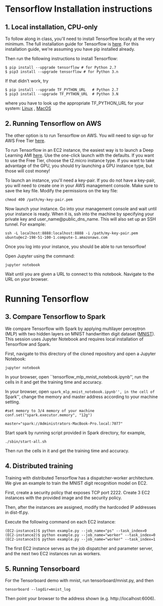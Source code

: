 # Tensorflow Installation instructions

## 1. Local installation, CPU-only
To follow along in class, you'll need to install Tensorflow locally at the very minimum. The full installation guide for Tensorflow is [here](https://www.tensorflow.org/install/).
For this installation guide, we're assuming you have pip installed already.

Then run the following instructions to install Tensorflow:
```
$ pip install --upgrade tensorflow # for Python 2.7
$ pip3 install --upgrade tensorflow # for Python 3.n
```
If that didn't work, try
```
$ pip install --upgrade TF_PYTHON_URL   # Python 2.7
$ pip3 install --upgrade TF_PYTHON_URL  # Python 3.N 
```
where you have to look up the appropriate TF_PYTHON_URL for your system:
[Linux](https://www.tensorflow.org/install/install_linux#the_url_of_the_tensorflow_python_package)
,
[MacOS](https://www.tensorflow.org/install/install_mac#the_url_of_the_tensorflow_python_package)

## 2. Running Tensorflow on AWS
The other option is to run Tensorflow on AWS. You will need to sign up for AWS Free Tier [here](https://aws.amazon.com/free/).

To run Tensorflow in an EC2 instance, the easiest way is to launch a Deep Learning AMI [here](https://aws.amazon.com/marketplace/pp/B06VSPXKDX?qid=1494286814487&sr=0-2&ref_=srh_res_product_title).
Use the one-click launch with the defaults. If you want to use the Free Tier, choose the t2.micro instance type. If you want to take advantage of the GPU, you should try launching a GPU instance type, but those will cost money! 

To launch an instance, you'll need a key-pair. If you do not have a key-pair, you will need to create one in your AWS management console. Make sure to save the key file. Modify the permissions on the key file:
```
chmod 400 /path/my-key-pair.pem
```

Now launch your instance. Go into your management console and wait until your instance is ready. When it is, ssh into the machine by specifying your private key and user_name@public_dns_name. This will also set up an SSH tunnel.
For example:
```
ssh -L localhost:8888:localhost:8888 -i /path/my-key-pair.pem ubuntu@ec2-198-51-100-1.compute-1.amazonaws.com
```

Once you log into your instance, you should be able to run tensorflow!

Open Jupyter using the command:
```
jupyter notebook
```

Wait until you are given a URL to connect to this notebook. Navigate to the URL on your browser.


# Running Tensorflow

## 3. Compare Tensorflow to Spark

We compare Tensorflow with Spark by applying multilayer perceptron (MLP) with two hidden layers on MNIST handwritten digit dataset ([MNIST](http://yann.lecun.com/exdb/mnist/)). This session uses Jupyter Notebook and requires local installation of Tensorflow and Spark. 

First, navigate to this directory of the cloned repository and open a Jupyter Notebook:
```
jupyter notebook
```
In your browser, open ``tensorflow_mlp_mnist_notebook.ipynb'', run the cells in it and get the training time and accuracy.

In your browser, open ``spark_mlp_mnist_notebook.ipynb'', in the cell of ``Spark'', change the memory and master address according to your machine setting.
```
#set memory to 3/4 memory of your machine
conf.set("spark.executor.memory", "12g")
```
```
master="spark://Administrators-MacBook-Pro.local:7077"
```

Start spark by running script provided in Spark directory, for example,
```
./sbin/start-all.sh
```

Then run the cells in it and get the training time and accuracy.


## 4. Distributed training
Training with distributed Tensorflow has a dispatcher-worker architecture. We give an example to train the MNIST digit recognition model on EC2. 

First, create a security policy that exposes TCP port 2222. Create 3 EC2 instances with the provided image and the security policy. 

Then, after the instances are assigned, modify the hardcoded IP addresses in dist-tf.py. 

Execute the following command on each EC2 instance:

```
(EC2-instance1)$ python example.py --job_name="ps" --task_index=0 
(EC2-instance2)$ python example.py --job_name="worker" --task_index=0 
(EC2-instance3)$ python example.py --job_name="worker" --task_index=1 
```

The first EC2 instance serves as the job dispatcher and parameter server, and the next two EC2 instances run as workers. 


## 5. Running Tensorboard

For the Tensorboard demo with mnist, run tensorboard/mnist.py, and then
```
tensorboard --logdir=mnist_log
```
Then point your browser to the address shown (e.g. http://localhost:6006).

